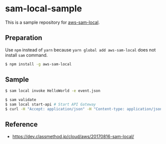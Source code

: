 # sam-local-sample

This is a sample repository for [aws-sam-local](https://github.com/awslabs/aws-sam-local).

## Preparation

Use `npm` instead of `yarn` because `yarn global add aws-sam-local` does not install `sam` command.

```sh
$ npm install -g aws-sam-local
```

## Sample

```sh
$ sam local invoke HelloWorld -e event.json
```

```sh
$ sam validate
$ sam local start-api # Start API Gateway
$ curl -H "Accept: application/json" -H "Content-type: application/json" -X PUT http://127.0.0.1:3000/resource/hello -d 'world'
```

## Reference

- https://dev.classmethod.jp/cloud/aws/20170816-sam-local/

